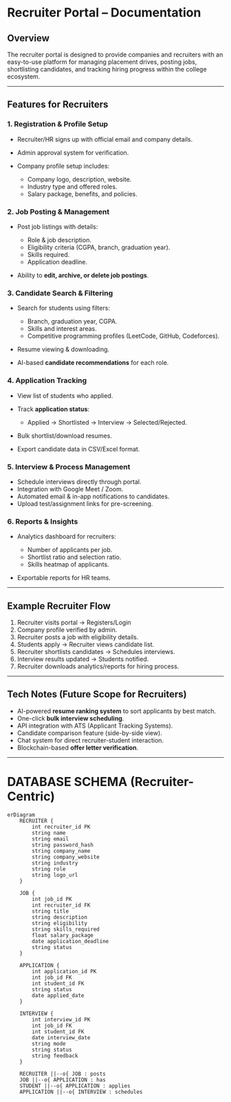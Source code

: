# Recruiter Portal – Documentation

## Overview

The recruiter portal is designed to provide companies and recruiters with an easy-to-use platform for managing placement drives, posting jobs, shortlisting candidates, and tracking hiring progress within the college ecosystem.

---

## Features for Recruiters

### 1. Registration & Profile Setup

* Recruiter/HR signs up with official email and company details.
* Admin approval system for verification.
* Company profile setup includes:

  * Company logo, description, website.
  * Industry type and offered roles.
  * Salary package, benefits, and policies.

### 2. Job Posting & Management

* Post job listings with details:

  * Role & job description.
  * Eligibility criteria (CGPA, branch, graduation year).
  * Skills required.
  * Application deadline.
* Ability to **edit, archive, or delete job postings**.

### 3. Candidate Search & Filtering

* Search for students using filters:

  * Branch, graduation year, CGPA.
  * Skills and interest areas.
  * Competitive programming profiles (LeetCode, GitHub, Codeforces).
* Resume viewing & downloading.
* AI-based **candidate recommendations** for each role.

### 4. Application Tracking

* View list of students who applied.
* Track **application status**:

  * Applied → Shortlisted → Interview → Selected/Rejected.
* Bulk shortlist/download resumes.
* Export candidate data in CSV/Excel format.

### 5. Interview & Process Management

* Schedule interviews directly through portal.
* Integration with Google Meet / Zoom.
* Automated email & in-app notifications to candidates.
* Upload test/assignment links for pre-screening.

### 6. Reports & Insights

* Analytics dashboard for recruiters:

  * Number of applicants per job.
  * Shortlist ratio and selection ratio.
  * Skills heatmap of applicants.
* Exportable reports for HR teams.

---

## Example Recruiter Flow

1. Recruiter visits portal → Registers/Login
2. Company profile verified by admin.
3. Recruiter posts a job with eligibility details.
4. Students apply → Recruiter views candidate list.
5. Recruiter shortlists candidates → Schedules interviews.
6. Interview results updated → Students notified.
7. Recruiter downloads analytics/reports for hiring process.

---

## Tech Notes (Future Scope for Recruiters)

* AI-powered **resume ranking system** to sort applicants by best match.
* One-click **bulk interview scheduling**.
* API integration with ATS (Applicant Tracking Systems).
* Candidate comparison feature (side-by-side view).
* Chat system for direct recruiter-student interaction.
* Blockchain-based **offer letter verification**.

---

# DATABASE SCHEMA (Recruiter-Centric)

```mermaid
erDiagram
    RECRUITER {
        int recruiter_id PK
        string name
        string email
        string password_hash
        string company_name
        string company_website
        string industry
        string role
        string logo_url
    }

    JOB {
        int job_id PK
        int recruiter_id FK
        string title
        string description
        string eligibility
        string skills_required
        float salary_package
        date application_deadline
        string status
    }

    APPLICATION {
        int application_id PK
        int job_id FK
        int student_id FK
        string status
        date applied_date
    }

    INTERVIEW {
        int interview_id PK
        int job_id FK
        int student_id FK
        date interview_date
        string mode
        string status
        string feedback
    }

    RECRUITER ||--o{ JOB : posts
    JOB ||--o{ APPLICATION : has
    STUDENT ||--o{ APPLICATION : applies
    APPLICATION ||--o{ INTERVIEW : schedules
```
